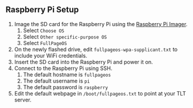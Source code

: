 ## Raspberry Pi Setup

1. Image the SD card for the Raspberry Pi using the [Raspberry Pi Imager](https://www.raspberrypi.org/software/).
    1. Select `Choose OS`
    3. Select `Other specific-purpose OS`
    4. Select `FullPageOS`
2. On the newly flashed drive, edit `fullpageos-wpa-supplicant.txt` to include your WiFi credentials.
2. Insert the SD card into the Raspberry Pi and power it on.
3. Connect to the Raspberry Pi using SSH.
    1. The default hostname is `fullpageos`
    2. The default username is `pi`
    3. The default password is `raspberry`
4. Edit the default webpage in `/boot/fullpageos.txt` to point at your TLT server.
